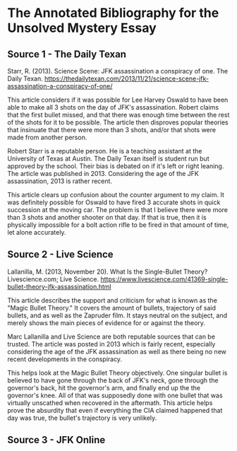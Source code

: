 # The Annotated Bibliography for the Unsolved Mystery Essay

## Source 1 - The Daily Texan
Starr, R. (2013). Science Scene: JFK assassination a conspiracy of one. The Daily Texan. https://thedailytexan.com/2013/11/21/science-scene-jfk-assassination-a-conspiracy-of-one/

This article considers if it was possible for Lee Harvey Oswald to have been able to make all 3 shots on the day of JFK's assassination. Robert claims that the first bullet missed, and that there was enough time between the rest of the shots for it to be possible. The article then disproves popular theories that insinuate that there were more than 3 shots, and/or that shots were made from another person.

Robert Starr is a reputable person. He is a teaching assistant at the University of Texas at Austin. The Daily Texan itself is student run but approved by the school. Their bias is debated on if it's left or right leaning. The article was published in 2013. Considering the age of the JFK assassination, 2013 is rather recent.

This article clears up confusion about the counter argument to my claim. It was definitely possible for Oswald to have fired 3 accurate shots in quick succession at the moving car. The problem is that I believe there were more than 3 shots and another shooter on that day. If that is true, then it is physically impossible for a bolt action rifle to be fired in that amount of time, let alone accurately.


## Source 2 - Live Science
Lallanilla, M. (2013, November 20). What Is the Single-Bullet Theory? Livescience.com; Live Science. https://www.livescience.com/41369-single-bullet-theory-jfk-assassination.html

This article describes the support and criticism for what is known as the "Magic Bullet Theory." It covers the amount of bullets, trajectory of said bullets, and as well as the Zapruder film. It stays neutral on the subject, and merely shows the main pieces of evidence for or against the theory.

Marc Lallanilla and Live Science are both reputable sources that can be trusted. The article was posted in 2013 which is fairly recent, especially considering the age of the JFK assassination as well as there being no new recent developments in the conspiracy.

This helps look at the Magic Bullet Theory objectively. One singular bullet is believed to have gone through the back of JFK's neck, gone through the governor's back, hit the governor's arm, and finally end up the the governor's knee. All of that was supposedly done with one bullet that was virtually unscathed when recovered in the aftermath. This article helps prove the absurdity that even if everything the CIA claimed happened that day was true, the bullet's trajectory is very unlikely.


## Source 3 - JFK Online


